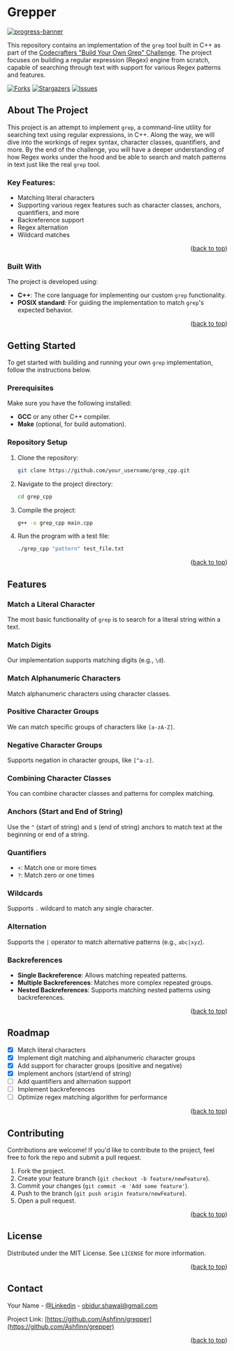 # Grepper

[![progress-banner](https://backend.codecrafters.io/progress/shell/d2c1f252-4929-4703-a65a-863874d64979)](https://app.codecrafters.io/users/codecrafters-bot?r=2qF)

This repository contains an implementation of the `grep` tool built in C++ as part of the [Codecrafters "Build Your Own Grep" Challenge](https://app.codecrafters.io/courses/grep/overview). The project focuses on building a regular expression (Regex) engine from scratch, capable of searching through text with support for various Regex patterns and features.

<a id="readme-top"></a>

<!-- PROJECT SHIELDS -->
[![Forks][forks-shield]][forks-url]
[![Stargazers][stars-shield]][stars-url]
[![Issues][issues-shield]][issues-url]

<!-- ABOUT THE PROJECT -->
## About The Project

This project is an attempt to implement `grep`, a command-line utility for searching text using regular expressions, in C++. Along the way, we will dive into the workings of regex syntax, character classes, quantifiers, and more. By the end of the challenge, you will have a deeper understanding of how Regex works under the hood and be able to search and match patterns in text just like the real `grep` tool.

### Key Features:
* Matching literal characters
* Supporting various regex features such as character classes, anchors, quantifiers, and more
* Backreference support
* Regex alternation
* Wildcard matches

<p align="right">(<a href="#readme-top">back to top</a>)</p>

### Built With

The project is developed using:
* **C++**: The core language for implementing our custom `grep` functionality.
* **POSIX standard**: For guiding the implementation to match `grep`'s expected behavior.

<p align="right">(<a href="#readme-top">back to top</a>)</p>

## Getting Started

To get started with building and running your own `grep` implementation, follow the instructions below.

### Prerequisites

Make sure you have the following installed:
* **GCC** or any other C++ compiler.
* **Make** (optional, for build automation).

### Repository Setup

1. Clone the repository:
   ```sh
   git clone https://github.com/your_username/grep_cpp.git
   ```

2. Navigate to the project directory:
   ```sh
   cd grep_cpp
   ```

3. Compile the project:
   ```sh
   g++ -o grep_cpp main.cpp
   ```

4. Run the program with a test file:
   ```sh
   ./grep_cpp "pattern" test_file.txt
   ```

<p align="right">(<a href="#readme-top">back to top</a>)</p>

## Features

### Match a Literal Character
The most basic functionality of `grep` is to search for a literal string within a text.

### Match Digits
Our implementation supports matching digits (e.g., `\d`).

### Match Alphanumeric Characters
Match alphanumeric characters using character classes.

### Positive Character Groups
We can match specific groups of characters like `[a-zA-Z]`.

### Negative Character Groups
Supports negation in character groups, like `[^a-z]`.

### Combining Character Classes
You can combine character classes and patterns for complex matching.

### Anchors (Start and End of String)
Use the `^` (start of string) and `$` (end of string) anchors to match text at the beginning or end of a string.

### Quantifiers
- `+`: Match one or more times
- `?`: Match zero or one times

### Wildcards
Supports `.` wildcard to match any single character.

### Alternation
Supports the `|` operator to match alternative patterns (e.g., `abc|xyz`).

### Backreferences
- **Single Backreference**: Allows matching repeated patterns.
- **Multiple Backreferences**: Matches more complex repeated groups.
- **Nested Backreferences**: Supports matching nested patterns using backreferences.

<p align="right">(<a href="#readme-top">back to top</a>)</p>

## Roadmap

- [x] Match literal characters
- [x] Implement digit matching and alphanumeric character groups
- [x] Add support for character groups (positive and negative)
- [x] Implement anchors (start/end of string)
- [ ] Add quantifiers and alternation support
- [ ] Implement backreferences
- [ ] Optimize regex matching algorithm for performance

<p align="right">(<a href="#readme-top">back to top</a>)</p>

## Contributing

Contributions are welcome! If you'd like to contribute to the project, feel free to fork the repo and submit a pull request.

1. Fork the project.
2. Create your feature branch (`git checkout -b feature/newFeature`).
3. Commit your changes (`git commit -m 'Add some feature'`).
4. Push to the branch (`git push origin feature/newFeature`).
5. Open a pull request.

<p align="right">(<a href="#readme-top">back to top</a>)</p>

## License

Distributed under the MIT License. See `LICENSE` for more information.

<p align="right">(<a href="#readme-top">back to top</a>)</p>

## Contact

Your Name - [@Linkedin](https://linkedin.com/in/obidur-rahman-shawal) - obidur.shawal@gmail.com

Project Link: [https://github.com/Ashfinn/grepper](https://github.com/Ashfinn/grepper)

<p align="right">(<a href="#readme-top">back to top</a>)</p>

<!-- MARKDOWN LINKS & IMAGES -->
[forks-shield]: https://img.shields.io/github/forks/Ashfinn/Grepper.svg?style=for-the-badge
[forks-url]: https://github.com/Ashfinn/Grepper/network/members
[stars-shield]: https://img.shields.io/github/stars/Ashfinn/Grepper.svg?style=for-the-badge
[stars-url]: https://github.com/Ashfinn/Grepper/stargazers
[issues-shield]: https://img.shields.io/github/issues/Ashfinn/Grepper.svg?style=for-the-badge
[issues-url]: https://github.com/Ashfinn/Grepper/issues
